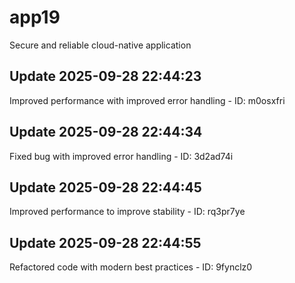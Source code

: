 # app19
Secure and reliable cloud-native application

## Update 2025-09-28 22:44:23
Improved performance with improved error handling - ID: m0osxfri


## Update 2025-09-28 22:44:34
Fixed bug with improved error handling - ID: 3d2ad74i


## Update 2025-09-28 22:44:45
Improved performance to improve stability - ID: rq3pr7ye


## Update 2025-09-28 22:44:55
Refactored code with modern best practices - ID: 9fynclz0

